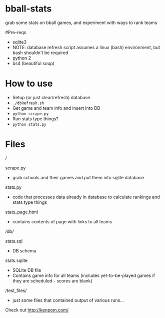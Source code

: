 # bball-stats

grab some stats on bball games, and experiment with ways to rank teams

#Pre-reqs
- sqlite3
 - NOTE: database refresh script assumes a linux (bash) environment, but bash shouldn't be required
- python 2
- bs4 (beautiful soup)

# How to use
- Setup (or just clear/refresh) database
 - `./dbRefresh.sh`
- Get game and team info and insert into DB
 - `python scrape.py`
- Run stats type things?
 - `python stats.py`

# Files
/

scrape.py
- grab schools and their games and put them into sqlite database

stats.py
- code that processes data already in database to calculate rankings and stats type things

stats_page.html
- contains contents of page with links to all teams

/db/

stats.sql
- DB schema

stats.sqlite
- SQLite DB file
- Contains game info for all teams (includes yet-to-be-played games if they are scheduled - scores are blank)

/test_files/
- just some files that contained output of various runs...

Check out http://kenpom.com/
